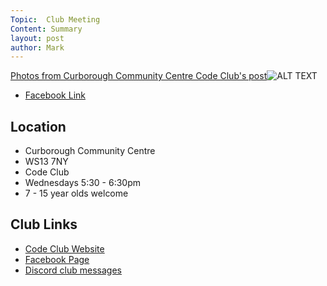 ```yaml
---
Topic:  Club Meeting
Content: Summary
layout: post
author: Mark
---
```



[Photos from Curborough Community Centre Code Club's post](https://www.facebook.com/1481985248595237/posts/4645244508935946/)![ALT TEXT](https://scontent.fbhx6-1.fna.fbcdn.net/v/t39.30808-6/274210097_4645244322269298_7883813276136575719_n.jpg?stp=dst-jpg_p720x720&_nc_cat=100&ccb=1-7&_nc_sid=5f2048&_nc_ohc=eOSaL2BlLdQAX8kwP-v&_nc_ht=scontent.fbhx6-1.fna&edm=AKK4YLsEAAAA&oh=00_AfBfSMzdgg63nDgGGJ2QCs0jsKvIULK21NxTqXM69lnVAQ&oe=652B8DDE)

* [Facebook Link](https://www.facebook.com/1481985248595237/posts/4645244508935946/)

## Location

* Curborough Community Centre
* WS13 7NY
* Code Club
* Wednesdays 5:30 - 6:30pm
* 7 - 15 year olds welcome

## Club Links

* [Code Club Website](https://lichfield-code-club.github.io/)
* [Facebook Page](https://www.facebook.com/LichfieldCoders)
* [Discord club messages](https://discord.gg/szz6xGK)
